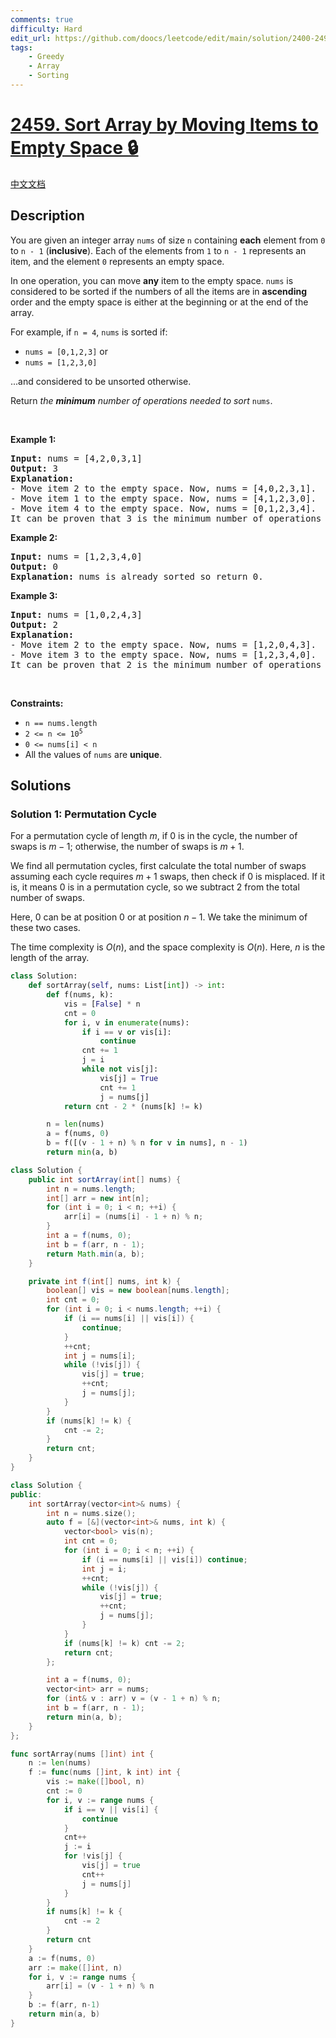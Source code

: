 ```yaml
---
comments: true
difficulty: Hard
edit_url: https://github.com/doocs/leetcode/edit/main/solution/2400-2499/2459.Sort%20Array%20by%20Moving%20Items%20to%20Empty%20Space/README_EN.md
tags:
    - Greedy
    - Array
    - Sorting
---
```


<!-- problem:start -->

# [2459. Sort Array by Moving Items to Empty Space 🔒](https://leetcode.com/problems/sort-array-by-moving-items-to-empty-space)

[中文文档](/solution/2400-2499/2459.Sort%20Array%20by%20Moving%20Items%20to%20Empty%20Space/README.md)

## Description

<p>You are given an integer array <code>nums</code> of size <code>n</code> containing <strong>each</strong> element from <code>0</code> to <code>n - 1</code> (<strong>inclusive</strong>). Each of the elements from <code>1</code> to <code>n - 1</code> represents an item, and the element <code>0</code> represents an empty space.</p>

<p>In one operation, you can move <strong>any</strong> item to the empty space. <code>nums</code> is considered to be sorted if the numbers of all the items are in <strong>ascending</strong> order and the empty space is either at the beginning or at the end of the array.</p>

<p>For example, if <code>n = 4</code>, <code>nums</code> is sorted if:</p>

<ul>
	<li><code>nums = [0,1,2,3]</code> or</li>
	<li><code>nums = [1,2,3,0]</code></li>
</ul>

<p>...and considered to be unsorted otherwise.</p>

<p>Return <em>the <strong>minimum</strong> number of operations needed to sort </em><code>nums</code>.</p>

<p>&nbsp;</p>
<p><strong class="example">Example 1:</strong></p>

<pre>
<strong>Input:</strong> nums = [4,2,0,3,1]
<strong>Output:</strong> 3
<strong>Explanation:</strong>
- Move item 2 to the empty space. Now, nums = [4,0,2,3,1].
- Move item 1 to the empty space. Now, nums = [4,1,2,3,0].
- Move item 4 to the empty space. Now, nums = [0,1,2,3,4].
It can be proven that 3 is the minimum number of operations needed.
</pre>

<p><strong class="example">Example 2:</strong></p>

<pre>
<strong>Input:</strong> nums = [1,2,3,4,0]
<strong>Output:</strong> 0
<strong>Explanation:</strong> nums is already sorted so return 0.
</pre>

<p><strong class="example">Example 3:</strong></p>

<pre>
<strong>Input:</strong> nums = [1,0,2,4,3]
<strong>Output:</strong> 2
<strong>Explanation:</strong>
- Move item 2 to the empty space. Now, nums = [1,2,0,4,3].
- Move item 3 to the empty space. Now, nums = [1,2,3,4,0].
It can be proven that 2 is the minimum number of operations needed.
</pre>

<p>&nbsp;</p>
<p><strong>Constraints:</strong></p>

<ul>
	<li><code>n == nums.length</code></li>
	<li><code>2 &lt;= n &lt;= 10<sup>5</sup></code></li>
	<li><code>0 &lt;= nums[i] &lt; n</code></li>
	<li>All the values of <code>nums</code> are <strong>unique</strong>.</li>
</ul>

## Solutions

<!-- solution:start -->

### Solution 1: Permutation Cycle

For a permutation cycle of length $m$, if $0$ is in the cycle, the number of swaps is $m-1$; otherwise, the number of swaps is $m+1$.

We find all permutation cycles, first calculate the total number of swaps assuming each cycle requires $m+1$ swaps, then check if $0$ is misplaced. If it is, it means $0$ is in a permutation cycle, so we subtract $2$ from the total number of swaps.

Here, $0$ can be at position $0$ or at position $n-1$. We take the minimum of these two cases.

The time complexity is $O(n)$, and the space complexity is $O(n)$. Here, $n$ is the length of the array.

<!-- tabs:start -->

```python
class Solution:
    def sortArray(self, nums: List[int]) -> int:
        def f(nums, k):
            vis = [False] * n
            cnt = 0
            for i, v in enumerate(nums):
                if i == v or vis[i]:
                    continue
                cnt += 1
                j = i
                while not vis[j]:
                    vis[j] = True
                    cnt += 1
                    j = nums[j]
            return cnt - 2 * (nums[k] != k)

        n = len(nums)
        a = f(nums, 0)
        b = f([(v - 1 + n) % n for v in nums], n - 1)
        return min(a, b)
```

```java
class Solution {
    public int sortArray(int[] nums) {
        int n = nums.length;
        int[] arr = new int[n];
        for (int i = 0; i < n; ++i) {
            arr[i] = (nums[i] - 1 + n) % n;
        }
        int a = f(nums, 0);
        int b = f(arr, n - 1);
        return Math.min(a, b);
    }

    private int f(int[] nums, int k) {
        boolean[] vis = new boolean[nums.length];
        int cnt = 0;
        for (int i = 0; i < nums.length; ++i) {
            if (i == nums[i] || vis[i]) {
                continue;
            }
            ++cnt;
            int j = nums[i];
            while (!vis[j]) {
                vis[j] = true;
                ++cnt;
                j = nums[j];
            }
        }
        if (nums[k] != k) {
            cnt -= 2;
        }
        return cnt;
    }
}
```

```cpp
class Solution {
public:
    int sortArray(vector<int>& nums) {
        int n = nums.size();
        auto f = [&](vector<int>& nums, int k) {
            vector<bool> vis(n);
            int cnt = 0;
            for (int i = 0; i < n; ++i) {
                if (i == nums[i] || vis[i]) continue;
                int j = i;
                ++cnt;
                while (!vis[j]) {
                    vis[j] = true;
                    ++cnt;
                    j = nums[j];
                }
            }
            if (nums[k] != k) cnt -= 2;
            return cnt;
        };

        int a = f(nums, 0);
        vector<int> arr = nums;
        for (int& v : arr) v = (v - 1 + n) % n;
        int b = f(arr, n - 1);
        return min(a, b);
    }
};
```

```go
func sortArray(nums []int) int {
	n := len(nums)
	f := func(nums []int, k int) int {
		vis := make([]bool, n)
		cnt := 0
		for i, v := range nums {
			if i == v || vis[i] {
				continue
			}
			cnt++
			j := i
			for !vis[j] {
				vis[j] = true
				cnt++
				j = nums[j]
			}
		}
		if nums[k] != k {
			cnt -= 2
		}
		return cnt
	}
	a := f(nums, 0)
	arr := make([]int, n)
	for i, v := range nums {
		arr[i] = (v - 1 + n) % n
	}
	b := f(arr, n-1)
	return min(a, b)
}
```

<!-- tabs:end -->

<!-- solution:end -->

<!-- problem:end -->
